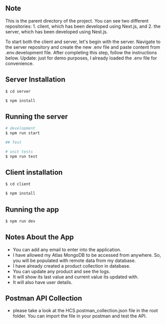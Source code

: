 ## Note

This is the parent directory of the project. You can see two different repositories: 1. client, which has been developed using Next.js, and 2. the server, which has been developed using Nest.js.

To start both the client and server, let's begin with the server. Navigate to the server repository and create the new .env file and paste content from .env.development file. After completing this step, follow the instructions below. Update: just for demo purposes, I already loaded the .env file for convenience.

## Server Installation

```bash
$ cd server

$ npm install
```

## Running the server

```bash
# development
$ npm run start

## Test

# unit tests
$ npm run test
```

## Client installation

```bash
$ cd client

$ npm install
```

## Running the app

```bash
$ npm run dev
```

## Notes About the App

- You can add any email to enter into the application.
- I have allowed my Atlas MongoDB to be accessed from anywhere. So, you will be populated with remote data from my database.
- I have already created a product collection in database.
- You can update any product and see the logs.
- It will show its last value and current value its updated with.
- It will also have user details.

## Postman API Collection

- please take a look at the HCS.postman_collection.json file in the root folder. You can import the file in your postman and test the API.
